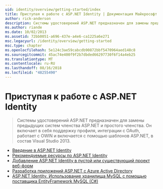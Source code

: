 ```yaml
---
uid: identity/overview/getting-started/index
title: Приступая к работе с ASP.NET Identity | Документация Майкрософт
author: rick-anderson
description: Системы удостоверений ASP.NET предназначен для замены предыдущих систем членства ASP.NET и простого членства. Она включает поддержку профиля, интеграция OAuth...
ms.author: riande
ms.date: 10/02/2013
ms.assetid: 72bb0051-a696-437e-a4e6-ca1225a6e271
msc.legacyurl: /identity/overview/getting-started
msc.type: chapter
ms.openlocfilehash: 5e124c3ae59cabcdb90872bbf5470964aed148c8
ms.sourcegitcommit: 45ac74e400f9f2b7dbded66297730f6f14a4eb25
ms.translationtype: MT
ms.contentlocale: ru-RU
ms.lasthandoff: 08/16/2018
ms.locfileid: "48255490"
---
```

<a name="getting-started-with-aspnet-identity"></a>Приступая к работе с ASP.NET Identity
====================
> Системы удостоверений ASP.NET предназначен для замены предыдущих систем членства ASP.NET и простого членства. Он включает в себя поддержку профиля, интеграции с OAuth, работает с OWIN и включается с помощью шаблонов ASP.NET, в состав Visual Studio 2013.


- [Введение в ASP.NET Identity](introduction-to-aspnet-identity.md)
- [Рекомендуемые ресурсы по ASP.NET Identity](aspnet-identity-recommended-resources.md)
- [Добавление ASP.NET Identity в пустой или существующий проект веб-форм](adding-aspnet-identity-to-an-empty-or-existing-web-forms-project.md)
- [Разработка приложений ASP.NET с Azure Active Directory](developing-aspnet-apps-with-windows-azure-active-directory.md)
- [ASP.NET Identity. Использование хранилища MySQL с помощью поставщика EntityFramework MySQL (C#)](aspnet-identity-using-mysql-storage-with-an-entityframework-mysql-provider.md)
